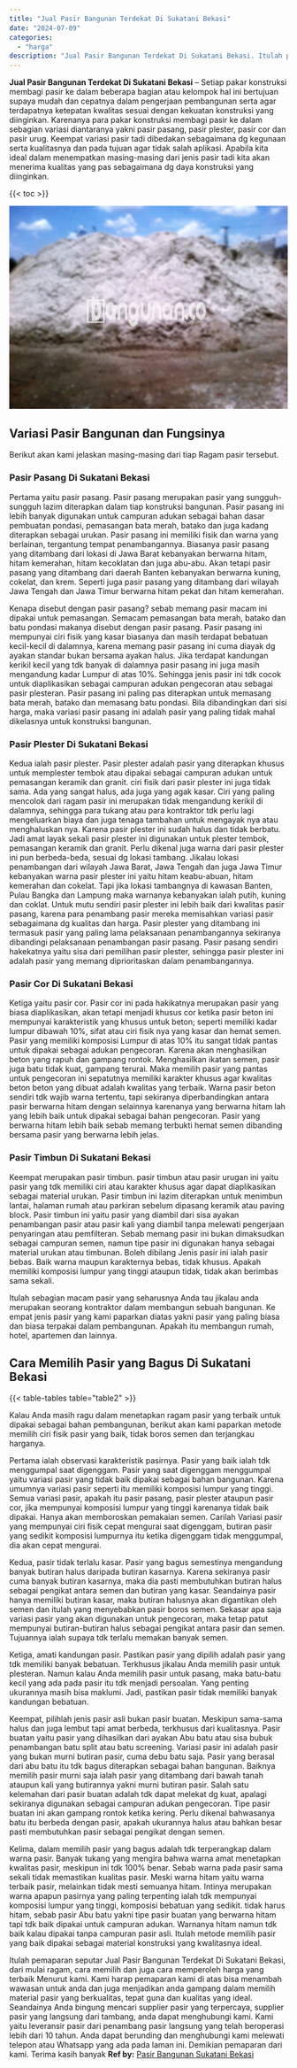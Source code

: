 ```yaml
---
title: "Jual Pasir Bangunan Terdekat Di Sukatani Bekasi"
date: "2024-07-09"
categories: 
  - "harga"
description: "Jual Pasir Bangunan Terdekat Di Sukatani Bekasi. Itulah pemaparan seputar Jual Pasir Bangunan Terdekat Di Sukatani Bekasi, dari mulai ragam, cara memilih dan..."
---
```


**Jual Pasir Bangunan Terdekat Di Sukatani Bekasi** – Setiap pakar konstruksi membagi pasir ke dalam beberapa bagian atau kelompok hal ini bertujuan supaya mudah dan cepatnya dalam pengerjaan pembangunan serta agar terdapatnya ketepatan kwalitas sesuai dengan kekuatan konstruksi yang diinginkan. Karenanya para pakar konstruksi membagi pasir ke dalam sebagian variasi diantaranya yakni pasir pasang, pasir plester, pasir cor dan pasir urug. Keempat variasi pasir tadi dibedakan sebagaimana dg kegunaan serta kualitasnya dan pada tujuan agar tidak salah aplikasi. Apabila kita ideal dalam menempatkan masing-masing dari jenis pasir tadi kita akan menerima kualitas yang pas sebagaimana dg daya konstruksi yang diinginkan.

{{< toc >}}

![Jual Pasir Bangunan Terdekat Di Sukatani Bekasi](/images/jual-pasir-bangunan-13.png)

## Variasi Pasir Bangunan dan Fungsinya

Berikut akan kami jelaskan masing-masing dari tiap Ragam pasir tersebut.

### Pasir Pasang Di Sukatani Bekasi

Pertama yaitu pasir pasang. Pasir pasang merupakan pasir yang sungguh-sungguh lazim diterapkan dalam tiap konstruksi bangunan. Pasir pasang ini lebih banyak digunakan untuk campuran adukan sebagai bahan dasar pembuatan pondasi, pemasangan bata merah, batako dan juga kadang diterapkan sebagai urukan. Pasir pasang ini memiliki fisik dan warna yang berlainan, tergantung tempat penambangannya. Biasanya pasir pasang yang ditambang dari lokasi di Jawa Barat kebanyakan berwarna hitam, hitam kemerahan, hitam kecoklatan dan juga abu-abu. Akan tetapi pasir pasang yang ditambang dari daerah Banten kebanyakan berwarna kuning, cokelat, dan krem. Seperti juga pasir pasang yang ditambang dari wilayah Jawa Tengah dan Jawa Timur berwarna hitam pekat dan hitam kemerahan.

Kenapa disebut dengan pasir pasang? sebab memang pasir macam ini dipakai untuk pemasangan. Semacam pemasangan bata merah, batako dan batu pondasi makanya disebut dengan pasir pasang. Pasir pasang ini mempunyai ciri fisik yang kasar biasanya dan masih terdapat bebatuan kecil-kecil di dalamnya, karena memang pasir pasang ini cuma diayak dg ayakan standar bukan bersama ayakan halus. Jika terdapat kandungan kerikil kecil yang tdk banyak di dalamnya pasir pasang ini juga masih mengandung kadar Lumpur di atas 10%. Sehingga jenis pasir ini tdk cocok untuk diaplikasikan sebagai campuran adukan pengecoran atau sebagai pasir plesteran. Pasir pasang ini paling pas diterapkan untuk memasang bata merah, batako dan memasang batu pondasi. Bila dibandingkan dari sisi harga, maka variasi pasir pasang ini adalah pasir yang paling tidak mahal dikelasnya untuk konstruksi bangunan.

### Pasir Plester Di Sukatani Bekasi

Kedua ialah pasir plester. Pasir plester adalah pasir yang diterapkan khusus untuk memplester tembok atau dipakai sebagai campuran adukan untuk pemasangan keramik dan granit. ciri fisik dari pasir plester ini juga tidak sama. Ada yang sangat halus, ada juga yang agak kasar. Ciri yang paling mencolok dari ragam pasir ini merupakan tidak mengandung kerikil di dalamnya, sehingga para tukang atau para kontraktor tdk perlu lagi mengeluarkan biaya dan juga tenaga tambahan untuk mengayak nya atau menghaluskan nya. Karena pasir plester ini sudah halus dan tidak berbatu. Jadi amat layak sekali pasir plester ini digunakan untuk plester tembok, pemasangan keramik dan granit. Perlu dikenal juga warna dari pasir plester ini pun berbeda-beda, sesuai dg lokasi tambang. Jikalau lokasi penambangan dari wilayah Jawa Barat, Jawa Tengah dan juga Jawa Timur kebanyakan warna pasir plester ini yaitu hitam keabu-abuan, hitam kemerahan dan cokelat. Tapi jika lokasi tambangnya di kawasan Banten, Pulau Bangka dan Lampung maka warnanya kebanyakan ialah putih, kuning dan coklat. Untuk mutu sendiri pasir plester ini lebih baik dari kwalitas pasir pasang, karena para penambang pasir mereka memisahkan variasi pasir sebagaimana dg kualitas dan harga. Pasir plester yang ditambang ini termasuk pasir yang paling lama pelaksanaan penambangannya sekiranya dibandingi pelaksanaan penambangan pasir pasang. Pasir pasang sendiri hakekatnya yaitu sisa dari pemilihan pasir plester, sehingga pasir plester ini adalah pasir yang memang diprioritaskan dalam penambangannya.

### Pasir Cor Di Sukatani Bekasi

Ketiga yaitu pasir cor. Pasir cor ini pada hakikatnya merupakan pasir yang biasa diaplikasikan, akan tetapi menjadi khusus cor ketika pasir beton ini mempunyai karakteristik yang khusus untuk beton; seperti memiliki kadar lumpur dibawah 10%, sifat atau ciri fisik nya yang kasar dan hemat semen. Pasir yang memiliki komposisi Lumpur di atas 10% itu sangat tidak pantas untuk dipakai sebagai adukan pengecoran. Karena akan menghasilkan beton yang rapuh dan gampang rontok. Menghasilkan ikatan semen, pasir juga batu tidak kuat, gampang terurai. Maka memilih pasir yang pantas untuk pengecoran ini sepatutnya memiliki karakter khusus agar kwalitas beton beton yang dibuat adalah kwalitas yang terbaik. Warna pasir beton sendiri tdk wajib warna tertentu, tapi sekiranya diperbandingkan antara pasir berwarna hitam dengan selainnya karenanya yang berwarna hitam lah yang lebih baik untuk dipakai sebagai bahan pengecoran. Pasir yang berwarna hitam lebih baik sebab memang terbukti hemat semen dibanding bersama pasir yang berwarna lebih jelas.

### Pasir Timbun Di Sukatani Bekasi

Keempat merupakan pasir timbun. pasir timbun atau pasir urugan ini yaitu pasir yang tdk memiliki ciri atau karakter khusus agar dapat diaplikasikan sebagai material urukan. Pasir timbun ini lazim diterapkan untuk menimbun lantai, halaman rumah atau parkiran sebelum dipasang keramik atau paving block. Pasir timbun ini yaitu pasir yang diambil dari sisa ayakan penambangan pasir atau pasir kali yang diambil tanpa melewati pengerjaan penyaringan atau pemfilteran. Sebab memang pasir ini bukan dimaksudkan sebagai campuran semen, namun tipe pasir ini digunakan hanya sebagai material urukan atau timbunan. Boleh dibilang Jenis pasir ini ialah pasir bebas. Baik warna maupun karakternya bebas, tidak khusus. Apakah memiliki komposisi lumpur yang tinggi ataupun tidak, tidak akan berimbas sama sekali.

Itulah sebagian macam pasir yang seharusnya Anda tau jikalau anda merupakan seorang kontraktor dalam membangun sebuah bangunan. Ke empat jenis pasir yang kami paparkan diatas yakni pasir yang paling biasa dan biasa terpakai dalam pembangunan. Apakah itu membangun rumah, hotel, apartemen dan lainnya.

## Cara Memilih Pasir yang Bagus Di Sukatani Bekasi

{{< table-tables table="table2" >}}

Kalau Anda masih ragu dalam menetapkan ragam pasir yang terbaik untuk dipakai sebagai bahan pembangunan, berikut akan kami paparkan metode memilih ciri fisik pasir yang baik, tidak boros semen dan terjangkau harganya.

Pertama ialah observasi karakteristik pasirnya. Pasir yang baik ialah tdk menggumpal saat digenggam. Pasir yang saat digenggam menggumpal yaitu variasi pasir yang tidak baik dipakai sebagai bahan bangunan. Karena umumnya variasi pasir seperti itu memiliki komposisi lumpur yang tinggi. Semua variasi pasir, apakah itu pasir pasang, pasir plester ataupun pasir cor, jika mempunyai komposisi lumpur yang tinggi karenanya tidak baik dipakai. Hanya akan memboroskan pemakaian semen. Carilah Variasi pasir yang mempunyai ciri fisik cepat mengurai saat digenggam, butiran pasir yang sedikit komposisi lumpurnya itu ketika digenggam tidak menggumpal, dia akan cepat mengurai.

Kedua, pasir tidak terlalu kasar. Pasir yang bagus semestinya mengandung banyak butiran halus daripada butiran kasarnya. Karena sekiranya pasir cuma banyak butiran kasarnya, maka dia pasti membutuhkan butiran halus sebagai pengikat antara semen dan butiran yang kasar. Seandainya pasir hanya memiliki butiran kasar, maka butiran halusnya akan digantikan oleh semen dan itulah yang menyebabkan pasir boros semen. Sekasar apa saja variasi pasir yang akan digunakan untuk pengecoran, maka tetap patut mempunyai butiran-butiran halus sebagai pengikat antara pasir dan semen. Tujuannya ialah supaya tdk terlalu memakan banyak semen.

Ketiga, amati kandungan pasir. Pastikan pasir yang dipilih adalah pasir yang tdk memiliki banyak bebatuan. Terkhusus jikalau Anda memilih pasir untuk plesteran. Namun kalau Anda memilih pasir untuk pasang, maka batu-batu kecil yang ada pada pasir itu tdk menjadi persoalan. Yang penting ukurannya masih bisa maklumi. Jadi, pastikan pasir tidak memiliki banyak kandungan bebatuan.

Keempat, pilihlah jenis pasir asli bukan pasir buatan. Meskipun sama-sama halus dan juga lembut tapi amat berbeda, terkhusus dari kualitasnya. Pasir buatan yaitu pasir yang dihasilkan dari ayakan Abu batu atau sisa bubuk penambangan batu split atau batu screening. Variasi pasir ini adalah pasir yang bukan murni butiran pasir, cuma debu batu saja. Pasir yang berasal dari abu batu itu tdk bagus diterapkan sebagai bahan bangunan. Baiknya memilih pasir murni saja ialah pasir yang ditambang dari bawah tanah ataupun kali yang butirannya yakni murni butiran pasir. Salah satu kelemahan dari pasir buatan adalah tdk dapat melekat dg kuat, apalagi sekiranya digunakan sebagai campuran adukan pengecoran. Tipe pasir buatan ini akan gampang rontok ketika kering. Perlu dikenal bahwasanya batu itu berbeda dengan pasir, apakah ukurannya halus atau bahkan besar pasti membutuhkan pasir sebagai pengikat dengan semen.

Kelima, dalam memilih pasir yang bagus adalah tdk terperangkap dalam warna pasir. Banyak tukang yang mengira bahwa warna amat menetapkan kwalitas pasir, meskipun ini tdk 100% benar. Sebab warna pada pasir sama sekali tidak memastikan kualitas pasir. Meski warna hitam yaitu warna terbaik pasir, melainkan tidak mesti semuanya hitam. Intinya merupakan warna apapun pasirnya yang paling terpenting ialah tdk mempunyai komposisi lumpur yang tinggi, komposisi bebatuan yang sedikit. tidak harus hitam, sebab pasir Abu batu yakni tipe pasir buatan yang berwarna hitam tapi tdk baik dipakai untuk campuran adukan. Warnanya hitam namun tdk baik kalau dipakai tanpa campuran pasir asli. Itulah metode memilih pasir yang baik dipakai sebagai material konstruksi yang kwalitasnya ideal.

Itulah pemaparan seputar Jual Pasir Bangunan Terdekat Di Sukatani Bekasi, dari mulai ragam, cara memilih dan juga cara memperoleh harga yang terbaik Menurut kami. Kami harap pemaparan kami di atas bisa menambah wawasan untuk anda dan juga menjadikan anda gampang dalam memilih material pasir yang berkualitas, tepat guna dan kualitas yang ideal. Seandainya Anda bingung mencari supplier pasir yang terpercaya, supplier pasir yang langsung dari tambang, anda dapat menghubungi kami. Kami yaitu leveransir pasir dari penambang pasir langsung yang telah beroperasi lebih dari 10 tahun. Anda dapat berunding dan menghubungi kami melewati telepon atau Whatsapp yang ada pada laman ini. Demikian pemaparan dari kami. Terima kasih banyak
**Ref by:** [Pasir Bangunan Sukatani Bekasi](https://id.wikipedia.org/wiki/Pasir)
